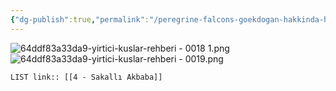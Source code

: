 ```yaml
---
{"dg-publish":true,"permalink":"/peregrine-falcons-goekdogan-hakkinda-hersey/tuerkiye-boelgesi-yirtici-kuslar/4-sakalli-akbaba/"}
---
```


![64ddf83a33da9-yirtici-kuslar-rehberi - 0018 1.png](/img/user/%C4%B0%C3%A7e%20Aktrar%C4%B1lan%20Resimler/64ddf83a33da9-yirtici-kuslar-rehberi%20-%200018%201.png)![64ddf83a33da9-yirtici-kuslar-rehberi - 0019.png](/img/user/%C4%B0%C3%A7e%20Aktrar%C4%B1lan%20Resimler/64ddf83a33da9-yirtici-kuslar-rehberi%20-%200019.png)

`LIST link:: [[4 - Sakallı Akbaba]] `

